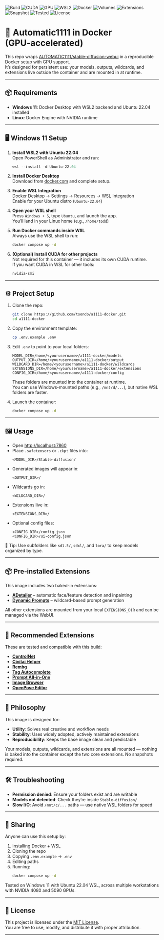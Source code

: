 ![Build](https://img.shields.io/badge/build-passing-brightgreen)
![CUDA](https://img.shields.io/badge/CUDA-12.8-blue)
![GPU](https://img.shields.io/badge/GPU-NVIDIA%20enabled-yellowgreen)
![WSL2](https://img.shields.io/badge/WSL2-supported-green)
![Docker](https://img.shields.io/badge/docker-ready-blue)
![Volumes](https://img.shields.io/badge/volumes-modular%20%26%20persistent-blueviolet)
![Extensions](https://img.shields.io/badge/extensions-webUI%20managed-orange)
![Snapshot](https://img.shields.io/badge/snapshots-not%20required-lightgrey)
![Tested](https://img.shields.io/badge/tested-4080%20%7C%205090-green)
![License](https://img.shields.io/github/license/tsondo/a1111-docker)


# 🚀 Automatic1111 in Docker (GPU‑accelerated)

This repo wraps [AUTOMATIC1111/stable-diffusion-webui](https://github.com/AUTOMATIC1111/stable-diffusion-webui) in a reproducible Docker setup with GPU support.  
It’s designed for persistent use: your models, outputs, wildcards, and extensions live outside the container and are mounted in at runtime.

---

## 📦 Requirements

- **Windows 11**: Docker Desktop with WSL2 backend and Ubuntu 22.04 installed
- **Linux**: Docker Engine with NVIDIA runtime

---

## 🖥️ Windows 11 Setup

1. **Install WSL2 with Ubuntu 22.04**  
   Open PowerShell as Administrator and run:  
   ```powershell
   wsl --install -d Ubuntu-22.04
   ```

2. **Install Docker Desktop**  
   Download from [docker.com](https://www.docker.com/products/docker-desktop) and complete setup.

3. **Enable WSL Integration**  
   Docker Desktop → Settings → Resources → WSL Integration  
   Enable for your Ubuntu distro (`Ubuntu-22.04`)

4. **Open your WSL shell**  
   Press `Windows + S`, type `Ubuntu`, and launch the app.  
   You’ll land in your Linux home (e.g., `/home/todd`)

5. **Run Docker commands inside WSL**  
   Always use the WSL shell to run:
   ```bash
   docker compose up -d
   ```

6. **(Optional) Install CUDA for other projects**  
   Not required for this container — it includes its own CUDA runtime.  
   If you want CUDA in WSL for other tools:
   ```bash
   nvidia-smi
   ```

---

## ⚙️ Project Setup

1. Clone the repo:
   ```bash
   git clone https://github.com/tsondo/a1111-docker.git
   cd a1111-docker
   ```

2. Copy the environment template:
   ```bash
   cp .env.example .env
   ```

3. Edit `.env` to point to your local folders:
   ```env
   MODEL_DIR=/home/<yourusername>/a1111-docker/models
   OUTPUT_DIR=/home/<yourusername>/a1111-docker/output
   WILDCARD_DIR=/home/<yourusername>/a1111-docker/wildcards
   EXTENSIONS_DIR=/home/<yourusername>/a1111-docker/extensions
   CONFIG_DIR=/home/<yourusername>/a1111-docker/config
   ```

   These folders are mounted into the container at runtime.  
   You can use Windows-mounted paths (e.g., `/mnt/d/...`), but native WSL folders are faster.

4. Launch the container:
   ```bash
   docker compose up -d
   ```

---

## 🖼️ Usage

- Open [http://localhost:7860](http://localhost:7860)
- Place `.safetensors` or `.ckpt` files into:
  ```
  <MODEL_DIR>/Stable-diffusion/
  ```
- Generated images will appear in:
  ```
  <OUTPUT_DIR>/
  ```
- Wildcards go in:
  ```
  <WILDCARD_DIR>/
  ```
- Extensions live in:
  ```
  <EXTENSIONS_DIR>/
  ```
- Optional config files:
  ```
  <CONFIG_DIR>/config.json
  <CONFIG_DIR>/ui-config.json
  ```

🧠 Tip: Use subfolders like `sd1.5/`, `sdxl/`, and `lora/` to keep models organized by type.

---

## 📦 Pre‑installed Extensions

This image includes two baked-in extensions:

- **[ADetailer](https://github.com/Bing-su/adetailer)** – automatic face/feature detection and inpainting
- **[Dynamic Prompts](https://github.com/adieyal/sd-dynamic-prompts)** – wildcard-based prompt generation

All other extensions are mounted from your local `EXTENSIONS_DIR` and can be managed via the WebUI.

---

## 🧪 Recommended Extensions

These are tested and compatible with this build:

- **[ControlNet](https://github.com/Mikubill/sd-webui-controlnet)**
- **[Civitai Helper](https://github.com/butaixianran/Stable-Diffusion-Webui-Civitai-Helper)**
- **[Rembg](https://github.com/AUTOMATIC1111/stable-diffusion-webui-rembg)**
- **[Tag Autocomplete](https://github.com/DominikDoom/a1111-sd-webui-tagcomplete)**
- **[Prompt All‑in‑One](https://github.com/Physton/sd-webui-prompt-all-in-one)**
- **[Image Browser](https://github.com/yfszzx/stable-diffusion-webui-images-browser)**
- **[OpenPose Editor](https://github.com/fkunn1326/openpose-editor)**

---

## 🎯 Philosophy

This image is designed for:

- **Utility**: Solves real creative and workflow needs
- **Stability**: Uses widely adopted, actively maintained extensions
- **Reproducibility**: Keeps the base image clean and predictable

Your models, outputs, wildcards, and extensions are all mounted — nothing is baked into the container except the two core extensions. No snapshots required.

---

## 🛠️ Troubleshooting

- **Permission denied**: Ensure your folders exist and are writable
- **Models not detected**: Check they’re inside `Stable-diffusion/`
- **Slow I/O**: Avoid `/mnt/c/...` paths — use native WSL folders for speed

---

## 👥 Sharing

Anyone can use this setup by:

1. Installing Docker + WSL
2. Cloning the repo
3. Copying `.env.example` → `.env`
4. Editing paths
5. Running:
   ```bash
   docker compose up -d
   ```

Tested on Windows 11 with Ubuntu 22.04 WSL, across multiple workstations with NVIDIA 4080 and 5090 GPUs.

---

## 📄 License

This project is licensed under the [MIT License](LICENSE).  
You are free to use, modify, and distribute it with proper attribution.

---
